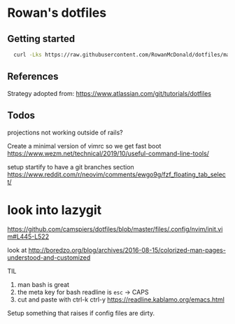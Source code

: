 # Rowan's dotfiles

## Getting started
``` sh
  curl -Lks https://raw.githubusercontent.com/RowanMcDonald/dotfiles/master/.bin/setup_dotfiles | /bin/bash
```

## References

Strategy adopted from: https://www.atlassian.com/git/tutorials/dotfiles


## Todos

projections not working outside of rails?

Create a minimal version of vimrc so we get fast boot
https://www.wezm.net/technical/2019/10/useful-command-line-tools/

setup startify to have a git branches section
https://www.reddit.com/r/neovim/comments/ewgo9g/fzf_floating_tab_select/
# look into lazygit
https://github.com/camspiers/dotfiles/blob/master/files/.config/nvim/init.vim#L445-L522

look at http://boredzo.org/blog/archives/2016-08-15/colorized-man-pages-understood-and-customized

TIL
 1. man bash is great
 2. the meta key for bash readline is `esc` -> CAPS 
 3. cut and paste with ctrl-k ctrl-y
 https://readline.kablamo.org/emacs.html


Setup something that raises if config files are dirty.
